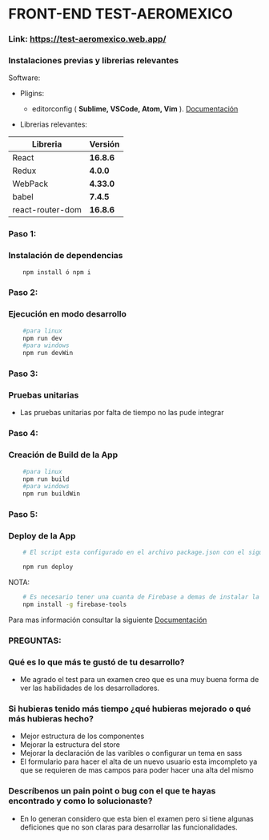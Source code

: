 # FRONT-END TEST-AEROMEXICO

### __Link:__ https://test-aeromexico.web.app/

### __Instalaciones previas y librerias relevantes__

Software:

* Pligins:
    * editorconfig ( __Sublime, VSCode, Atom, Vim__ ). [Documentación](https://editorconfig.org/)

* Librerias relevantes:

|      Libreria    | Versión  |
|------------------|----------|
| React            |__16.8.6__|
| Redux            |__4.0.0__ |
| WebPack          |__4.33.0__|
| babel            |__7.4.5__ |
| react-router-dom |__16.8.6__|

### __Paso 1:__

### Instalación de dependencias

```sh
    npm install ó npm i
```
### __Paso 2:__

### Ejecución en modo desarrollo

```sh
    #para linux
    npm run dev
    #para windows
    npm run devWin
```

### __Paso 3:__

### Pruebas unitarias

* Las pruebas unitarias por falta de tiempo no las pude integrar

### __Paso 4:__

### Creación de Build de la App
```sh
    #para linux
    npm run build
    #para windows
    npm run buildWin
```

### __Paso 5:__

### Deploy de la App
```sh
    # El script esta configurado en el archivo package.json con el siguiente comando:

    npm run deploy
```
NOTA:
```sh
    # Es necesario tener una cuanta de Firebase a demas de instalar la siguiente libreria.
    npm install -g firebase-tools

```
Para mas información consultar la siguiente  [Documentación](https://firebase.google.com/docs/hosting/quickstart?hl=es)


### __PREGUNTAS:__

### Qué es lo que más te gustó de tu desarrollo?

* Me agrado el test para un examen creo que es una muy buena forma de ver las habilidades de los desarrolladores.

### Si hubieras tenido más tiempo ¿qué hubieras mejorado o qué más hubieras hecho?

* Mejor estructura de los componentes
* Mejorar la estructura del store
* Mejorar la declaración de las varibles o configurar un tema en sass
* El formulario para hacer el alta de un nuevo usuario esta imcompleto ya que se requieren de mas campos para poder hacer una alta del mismo

### Descríbenos un pain point o bug con el que te hayas encontrado y como lo solucionaste?

* En lo generan considero que esta bien el examen pero si tiene algunas deficiones que no son claras para desarrollar las funcionalidades.

